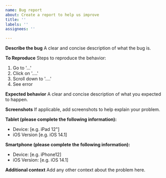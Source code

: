 ```yaml
---
name: Bug report
about: Create a report to help us improve
title: ''
labels: ''
assignees: ''

---
```


**Describe the bug**
A clear and concise description of what the bug is.

**To Reproduce**
Steps to reproduce the behavior:
1. Go to '...'
2. Click on '....'
3. Scroll down to '....'
4. See error

**Expected behavior**
A clear and concise description of what you expected to happen.

**Screenshots**
If applicable, add screenshots to help explain your problem.

**Tablet (please complete the following information):**
 - Device: [e.g. iPad 12"]
 - iOS Version [e.g. iOS 14.1]

**Smartphone (please complete the following information):**
 - Device: [e.g. iPhone12]
 - iOS Version: [e.g. iOS 14.1]

**Additional context**
Add any other context about the problem here.
